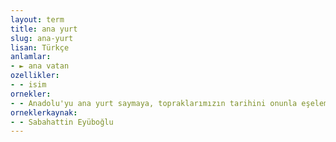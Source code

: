 ```yaml
---
layout: term
title: ana yurt
slug: ana-yurt
lisan: Türkçe
anlamlar:
- ► ana vatan
ozellikler:
- - isim
ornekler:
- - Anadolu'yu ana yurt saymaya, topraklarımızın tarihini onunla eşelemeye Atatürk ile başlamışız.
orneklerkaynak:
- - Sabahattin Eyüboğlu
---
```

